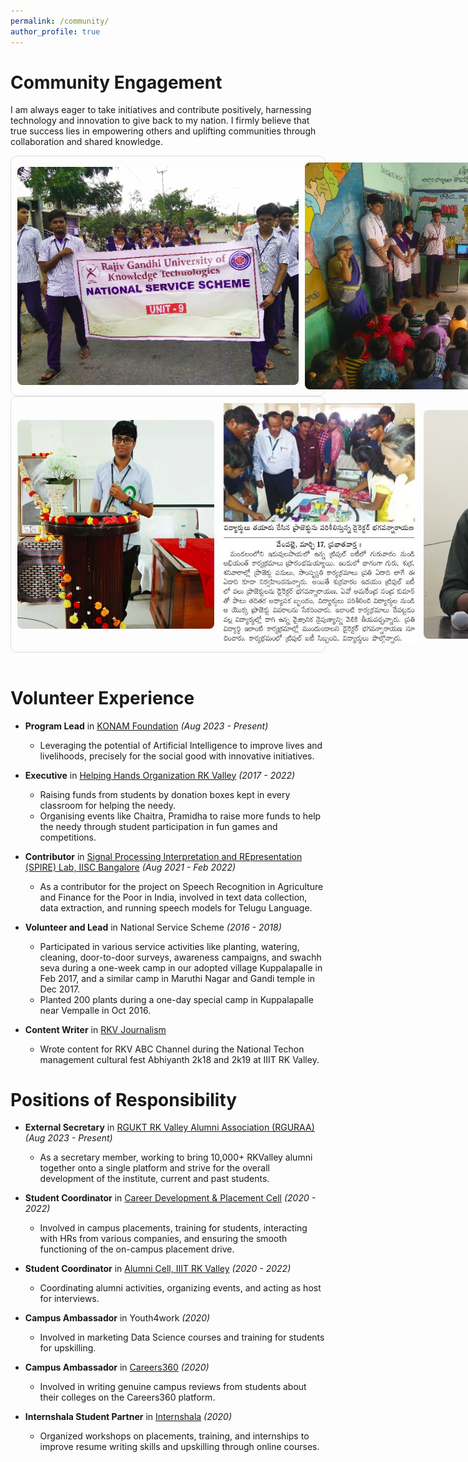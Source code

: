 ```yaml
---
permalink: /community/
author_profile: true
---
```


# Community Engagement

I am always eager to take initiatives and contribute positively, harnessing technology and innovation to give back to my nation. I firmly believe that true success lies in empowering others and uplifting communities through collaboration and shared knowledge.

<style>
.talk-item {
    color: #1B1212;
    border: 1px solid #ddd;
    border-radius: 10px;
    padding: 10px;
    display: flex;
    align-items: center;
    gap: 10px;
    transition: box-shadow 0.3s ease; /* Smooth transition for shadow */
}

.talk-item:hover {
    box-shadow: 0 4px 15px rgba(0, 0, 0, 0.2); /* Shadow effect on hover */
}

.talk-image {
    width: 450px;
    height: auto;
    border-radius: 8px;
}
.talk-image1 {
    width: 315px;
    height: auto;
    border-radius: 8px;
}
</style>

<div class="talk-container">
    <div class="talk-item">
        <img src="../images/g3.jpg" alt="Talk 1" class="talk-image" />
        <img src="../images/g8.png" alt="Talk 2" class="talk-image" />
    </div>
    <div class="talk-item">
        <img src="../images/g4.png" alt="Talk 1" class="talk-image1" />
        <img src="../images/g55.jpg" alt="Talk 2" class="talk-image1" />
        <img src="../images/n.JPG" alt="Talk 2" class="talk-image1" />
    </div>
</div>

<br>

# Volunteer Experience

- **Program Lead** in [KONAM Foundation](https://konamfoundation.org/) *(Aug 2023 - Present)*  
  - Leveraging the potential of Artificial Intelligence to improve lives and livelihoods, precisely for the social good with innovative initiatives.

- **Executive** in [Helping Hands Organization RK Valley](https://www.linkedin.com/company/helping-hands-organisation-rkvalley/posts/?feedView=all) *(2017 - 2022)*  
  - Raising funds from students by donation boxes kept in every classroom for helping the needy.
  - Organising events like Chaitra, Pramidha to raise more funds to help the needy through student participation in fun games and competitions.

- **Contributor** in [Signal Processing Interpretation and REpresentation (SPIRE) Lab, IISC Bangalore](https://respin.iisc.ac.in/students/peyala%20samarasimha%20reddy) *(Aug 2021 - Feb 2022)*  
  - As a contributor for the project on Speech Recognition in Agriculture and Finance for the Poor in India, involved in text data collection, data extraction, and running speech models for Telugu Language.

- **Volunteer and Lead** in National Service Scheme *(2016 - 2018)*  
  - Participated in various service activities like planting, watering, cleaning, door-to-door surveys, awareness campaigns, and swachh seva during a one-week camp in our adopted village Kuppalapalle in Feb 2017, and a similar camp in Maruthi Nagar and Gandi temple in Dec 2017.
  - Planted 200 plants during a one-day special camp in Kuppalapalle near Vempalle in Oct 2016.

- **Content Writer** in [RKV Journalism](https://www.youtube.com/@rkvabc1630)  
  - Wrote content for RKV ABC Channel during the National Techon management cultural fest Abhiyanth 2k18 and 2k19 at IIIT RK Valley.

# Positions of Responsibility

- **External Secretary** in [RGUKT RK Valley Alumni Association (RGURAA)](https://alumni.rguktrkv.ac.in/) *(Aug 2023 - Present)*  
  - As a secretary member, working to bring 10,000+ RKValley alumni together onto a single platform and strive for the overall development of the institute, current and past students.

- **Student Coordinator** in [Career Development & Placement Cell](https://www.linkedin.com/company/career-development-and-placement-cell-cdpc-rgukt-rk-valley) *(2020 - 2022)*  
  - Involved in campus placements, training for students, interacting with HRs from various companies, and ensuring the smooth functioning of the on-campus placement drive.

- **Student Coordinator** in [Alumni Cell, IIIT RK Valley](https://www.youtube.com/@RGURAA) *(2020 - 2022)*  
  - Coordinating alumni activities, organizing events, and acting as host for interviews.

- **Campus Ambassador** in Youth4work *(2020)*  
  - Involved in marketing Data Science courses and training for students for upskilling.

- **Campus Ambassador** in [Careers360](https://www.careers360.com/) *(2020)*  
  - Involved in writing genuine campus reviews from students about their colleges on the Careers360 platform.

- **Internshala Student Partner** in [Internshala](https://internshala.com/) *(2020)*  
  - Organized workshops on placements, training, and internships to improve resume writing skills and upskilling through online courses.

</div>
